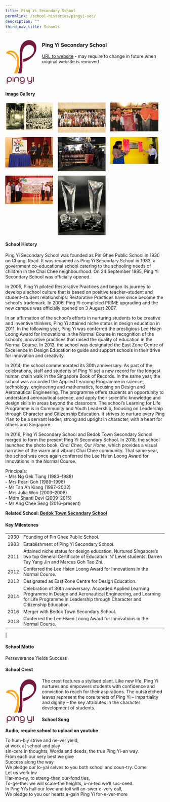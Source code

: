 ```yaml
---
title: Ping Yi Secondary School
permalink: /school-histories/pingyi-sec/
description: ""
third_nav_title: Schools
---
```

<img src="/images/pingyisec1.jpg" style="width:20%;margin-right:15px;" align = "left">

### **Ping Yi Secondary School**
[URL to website](https://pingyisec.moe.edu.sg/) - may require to change in future when original website is removed

<br clear="left">

#### **Image Gallery**

<p><a href="https://d1yxymztqoj7qn.amplifyapp.com/images/pingyisec2.jpg">  
<img src="/images/pingyisec2.jpg" style="width:30%;margin-right:15px;" align = "left">
</a></p>

<p><a href="https://d1yxymztqoj7qn.amplifyapp.com/images/pingyisec3.jpg">  
<img src="/images/pingyisec3.jpg" style="width:30%;margin-right:15px;" align = "left">
</a></p>

<p><a href="https://d1yxymztqoj7qn.amplifyapp.com/images/pingyisec4.jpg">  
<img src="/images/pingyisec4.jpg" style="width:30%;margin-right:15px;" align = "left">
</a></p>

<br clear="left">

<p><a href="https://d1yxymztqoj7qn.amplifyapp.com/images/pingyisec5.jpg">  
<img src="/images/pingyisec5.jpg" style="width:30%;margin-right:15px;" align = "left">
</a></p>

<p><a href="https://d1yxymztqoj7qn.amplifyapp.com/images/pingyisec6.jpg">  
<img src="/images/pingyisec6.jpg" style="width:30%;margin-right:15px;" align = "left">
</a></p>

<p><a href="https://d1yxymztqoj7qn.amplifyapp.com/images/pingyisec7.jpg">  
<img src="/images/pingyisec7.jpg" style="width:30%;margin-right:15px;" align = "left">
</a></p>

<br clear="left">

<p><a href="https://d1yxymztqoj7qn.amplifyapp.com/images/pingyisec8.jpg">  
<img src="/images/pingyisec8.jpg" style="width:30%;margin-right:15px;" align = "left">
</a></p>

<p><a href="https://d1yxymztqoj7qn.amplifyapp.com/images/pingyisec9.jpg">  
<img src="/images/pingyisec9.jpg" style="width:30%;margin-right:15px;" align = "left">
</a></p>

<br clear="left">

#### **School History**
Ping Yi Secondary School was founded as Pin Ghee Public School in 1930 on Changi Road. It was renamed as Ping Yi Secondary School in 1983, a government co-educational school catering to the schooling needs of children in the Chai Chee neighbourhood. On 24 September 1985, Ping Yi Secondary School was officially opened.  

In 2005, Ping Yi piloted Restorative Practices and began its journey to develop a school culture that is based on positive teacher–student and student–student relationships. Restorative Practices have since become the school’s trademark. In 2006, Ping Yi completed PRIME upgrading and the new campus was officially opened on 3 August 2007.

In an affirmation of the school’s efforts in nurturing students to be creative and inventive thinkers, Ping Yi attained niche status in design education in 2011. In the following year, Ping Yi was conferred the prestigious Lee Hsien Loong Award for Innovations in the Normal Course in recognition of the school’s innovative practices that raised the quality of education in the Normal Course. In 2013, the school was designated the East Zone Centre of Excellence in Design Education to guide and support schools in their drive for innovation and creativity.

In 2014, the school commemorated its 30th anniversary. As part of the celebrations, staff and students of Ping Yi set a new record for the longest human chain walk in the Singapore Book of Records. In the same year, the school was accorded the Applied Learning Programme in science, technology, engineering and mathematics, focusing on Design and Aeronautical Engineering. The programme offers students an opportunity to understand aeronautical science, and apply their scientific knowledge and design skills in areas beyond the classroom. The school’s Learning for Life Programme is in Community and Youth Leadership, focusing on Leadership through Character and Citizenship Education. It strives to nurture every Ping Yian to be a servant leader, strong and upright in character, with a heart for others and Singapore.

In 2016, Ping Yi Secondary School and Bedok Town Secondary School merged to form the present Ping Yi Secondary School. In 2018, the school launched the photo book, _Chai Chee, Our Home_, which provides a visual narrative of the warm and vibrant Chai Chee community. That same year, the school was once again conferred the Lee Hsien Loong Award for Innovations in the Normal Course.

Principals:<br>
\- Mrs Ng Gek Tiang (1983–1988)<br>
\- Mrs Pearl Goh (1989–1996)<br>
\- Mr Tan Ah Kiang (1997–2002)<br>
\- Mrs Julia Woo (2003–2008)<br>
\- Mdm Shanti Devi (2009–2015)<br>
\- Mr Ang Chee Seng (2016–present) 

**Related School: [Bedok Town Secondary School](https://d1yxymztqoj7qn.amplifyapp.com/school-histories/bedok-town-sec/)**

#### **Key Milestones**

|  |  |
|:---:|---|
| 1930 | Founding of Pin Ghee Public School. |
| 1983 | Establishment of Ping Yi Secondary School. |
| 2011 | Attained niche status for design education. Nurtured Singapore’s two top General Certificate of Education ‘N’ Level students: Darren Tay Yang Jin and Marcus Goh Tao Zhi. |
| 2012 | Conferred the Lee Hsien Loong Award for Innovations in the Normal Course. |
| 2013 | Designated as East Zone Centre for Design Education. |
| 2014 | Celebration of 30th anniversary. Accorded Applied Learning Programme in Design and Aeronautical Engineering, and Learning for Life Programme in Leadership through Character and Citizenship Education. |
| 2016 | Merger with Bedok Town Secondary School. |
| 2018 | Conferred the Lee Hsien Loong Award for Innovations in the Normal Course. |
|

#### **School Motto**
Perseverance Yields Success

#### **School Crest**
<img src="/images/pingyisec1.jpg" style="width:20%;margin-right:15px;" align = "left">

The crest features a stylised plant. Like new life, Ping Yi nurtures and empowers students with confidence and conviction to reach for their aspirations. The outstretched leaves represent the core tenets of Ping Yi – impartiality and dignity – the key attributes in the character development of students.

#### **School Song**
**Audio, require school to upload on youtube**

To hum-bly strive and ne-ver yield,<br>
at work at school and play<br>
sin-cere in thoughts, Words and deeds, the true Ping Yi-an way.<br>
From each our very best we give<br>
Success along the way<br>
We pledge our lo-yal selves to you both school and coun-try. Come<br>
Let us work inv<br>
Har-mo-ny, to streng-then our-fond ties,<br>
To-ge-ther we will scale-the heights, u-ni-ted we’ll suc-ceed.<br>
In Ping Yi’s hall our love and toil will an-swer e-very call,<br>
We pledge to you our hearts a-gain Ping Yi for-e-ver-more